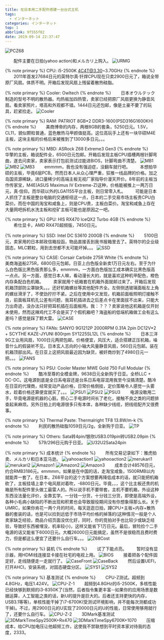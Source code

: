 ```yaml
---
title: 在日本用二手配件搭建一台台式主机
tags:
  - インターネット
categories: インターネット
top: 1
abbrlink: 9f555f82
date: 2019-09-14 22:37:47
---
```

 ![PCZ68](https://picsource-1259072117.cos.ap-tokyo.myqcloud.com/picsource/PCZ68.jpg)
<!--more-->

&emsp;&emsp;配件主要在日拍(yahoo action)和メルカリ上购入。
 ![URMG](https://picsource-1259072117.cos.ap-tokyo.myqcloud.com/picsource/URMG.jpg)

{% note primary %}
CPU: i5-2500K 4C4T@3.30~3.70GHz
{% endnote %}
&emsp;&emsp;2011年首发27684日元的英特尔真·钎焊CPU现在只卖2900日元了，箱说全带原厂风扇。体质不明。开箱后发现风扇上残留着散热硅脂。

{% note primary %}
Cooler: Owltech
{% endnote %}
&emsp;&emsp;日本オウルテック制造的型号不明的散热器。均热板加四热管，卖家已经把原厂风扇更换为静音风扇。看卖家照片，塔高和外观都不错。1444日元还包邮，像是土豪不要了的玩具，赶紧捡走。
 ![Cooler](https://picsource-1259072117.cos.ap-tokyo.myqcloud.com/picsource/Cooler.jpg)

{% note primary %}
RAM: PATRIOT 8GB*2 DDR3-1600(PSD316G1600KH)
{% endnote %}
&emsp;&emsp;美商博帝的内存，两根8GB的套条，5250日元。1.5V，CL11，貌似颗粒普通，蓝色散热马甲颜值挺高。这位高玩手上还有一块华硕M4E主板，这块主板的价格后来被推到了13000多日元。。。

{% note primary %}
MBD: ASRock Z68 Extreme3 Gen3
{% endnote %}
&emsp;&emsp;华擎的主板，箱说配件全，6500日元包邮。开箱后发现主板CPU插槽两根针脚弯曲，遂去问卖家，卖家表示打包前测试过能进BIOS，针脚弯曲不清楚。
 ![MB1](https://picsource-1259072117.cos.ap-tokyo.myqcloud.com/picsource/MB1.jpg)
 ![MB2](https://picsource-1259072117.cos.ap-tokyo.myqcloud.com/picsource/MB2.jpg)
 ![MB3](https://picsource-1259072117.cos.ap-tokyo.myqcloud.com/picsource/MB3.jpg)
&emsp;&emsp;emmmm，我也没有强迫症，没翻车就行吧。
&emsp;&emsp;本想拍华硕的主板，毕竟6层PCB。然而日本人从众心理严重，狂推一线品牌的价格。加之岛国资源稀缺，进口量稀少的高端主板无视厂家指导价漫天开价。8年前的主板当作传家宝，M4E(ASUS Maximus IV Extreme-Z)这种，价格能被推上一两万日元，真·信仰。而华硕以外的LGA1155平台主板，则日常零入札。
&emsp;&emsp;可能是日本人抓住了主板是整台电脑的交通枢纽这一点，日本的二手交易市场主板贵CPU白菜价。而在中国的淘宝和咸鱼上，则是CPU贵，主板白菜价。淘宝和咸鱼上存在大量网吧拆机水洗主板和挖矿主板可能也是原因之一吧。

{% note primary %}
GPU: HIS RX470 IceQX2 Turbo 4GB
{% endnote %}
&emsp;&emsp;希仕显卡，AMD RX470超频版，7450日元。

{% note primary %}
SSD: Intel DC S3610 200GB
{% endnote %}
&emsp;&emsp;5100日元，卖家用的日本邮政信箱投函，物品直接丢到我书报箱里去了。英特尔的企业级固态，MLC颗粒，用到去世都不太可能坏掉。。。
 ![SSD](https://picsource-1259072117.cos.ap-tokyo.myqcloud.com/picsource/SSD.jpg)

{% note primary %}
CASE: Corsair Carbide 275R White
{% endnote %}
&emsp;&emsp;美商海盗船275R，6800日元包邮。日亚上白色版全新卖1万日元左右。至于为什么白色版比黑色版贵那么多，emmmm，一方面白色版加工成本确实比黑色版高一点点。另一方面，感觉日本人嘛，看动漫长大的，就是喜欢这种机甲配色，橙色内存条配白色机箱。
&emsp;&emsp;卖家就用个纸箱套在机箱外面就邮过来了。开箱后发现机箱顶部防尘罩缺失。。。还好机箱螺丝等其他配件齐全。左侧侧透玻璃面板左上角的螺丝滑牙了，不使劲拧拧不紧。之后在使用中又发现，机箱前面板照明灯接触不良，前面板耳机孔公差有问题，我耳机插进去之后差点卡在里面拔不出来，只能大力出奇迹，没办法只好把耳机插在后面板用。我：？？？卖家说他这机箱是仅开封未使用，然而这辣鸡代工不会是买了个假机箱吧？海盗船的低端机箱做工会有这么差吗？感觉是踩了颗大雷。
 ![CASE](https://picsource-1259072117.cos.ap-tokyo.myqcloud.com/picsource/CASE.jpg)

{% note primary %}
FANs: SANYO 9G1212P 2000RPM 0.31A 2pin DC12V*2 + SCYTHE KAZE-JYUNI 800rpm SY1225SL12L
{% endnote %}
&emsp;&emsp;日本三洋9G工业用风扇，1000日元两把包邮。价格便宜，风压大，适合搭建正压机箱，噪音什么的假装听不见。日本玄人志向的小轴大风量静音风扇，560日元包邮。装在机箱顶部出风。在日亚上这把风扇最近因为缺货，被奸商炒到了4980日元一把。。。
 ![FANS](https://picsource-1259072117.cos.ap-tokyo.myqcloud.com/picsource/FANS.jpg)

{% note primary %}
PSU: Cooler Master MWE Gold 750 Full Modular
{% endnote %}
&emsp;&emsp;酷冷至尊的全模金牌，9638日元全新购于日亚。全桥LLC + DC-DC。这电源到底是全日系电容还是台系日系电容混用我至今没搞清楚。酷冷在日亚的代理商，经常变动产品价格，日常价格倒挂，定价策略令人感觉一头雾水，趁着价格还算便宜就买了。。。
 ![PSU1](https://picsource-1259072117.cos.ap-tokyo.myqcloud.com/picsource/PSU1.jpg)
 ![PSU2](https://picsource-1259072117.cos.ap-tokyo.myqcloud.com/picsource/PSU2.jpg)
 ![PSU3](https://picsource-1259072117.cos.ap-tokyo.myqcloud.com/picsource/PSU3.jpg)
&emsp;&emsp;电源没敢用二手，毕竟电源是机器的心脏。担心二手电源时间长了老化，接触不良之类的问题排查起来麻烦。另外日拍上的电源很多只有本体，各种缺少线缆，把线缆配齐又很费事。

{% note primary %}
Thermal Paste: Thermalright TF8 13.8W/m-k 
{% endnote %}
&emsp;&emsp;利民的散热硅脂1059日元/2g，全新购于日亚。
 ![TP](https://picsource-1259072117.cos.ap-tokyo.myqcloud.com/picsource/TP.jpg)

{% note primary %}
Others: Sata转4pin/银欣USB3.019pin转USB2.09pin
{% endnote %}
&emsp;&emsp;579/296日元购于日亚。
 ![U32U2Sata24pin](https://picsource-1259072117.cos.ap-tokyo.myqcloud.com/picsource/U32U2Sata24pin.jpg)

{% note primary %}
成本统计
{% endnote %}
&emsp;&emsp;所有交易记录如下：雅虎拍卖、メルカリ和日本亚马逊。
 ![yahooaction1](https://picsource-1259072117.cos.ap-tokyo.myqcloud.com/picsource/yahooaction1.JPG)
 ![yahooaction2](https://picsource-1259072117.cos.ap-tokyo.myqcloud.com/picsource/yahooaction2.JPG)
 ![merukari1](https://picsource-1259072117.cos.ap-tokyo.myqcloud.com/picsource/merukari1.JPG)
 ![merukari2](https://picsource-1259072117.cos.ap-tokyo.myqcloud.com/picsource/merukari2.JPG)
 ![Amazon1](https://picsource-1259072117.cos.ap-tokyo.myqcloud.com/picsource/Amazon1.JPG)
 ![Amazon2](https://picsource-1259072117.cos.ap-tokyo.myqcloud.com/picsource/Amazon2.JPG)
 ![Amazon3](https://picsource-1259072117.cos.ap-tokyo.myqcloud.com/picsource/Amazon3.JPG)
&emsp;&emsp;成本合计48576日元，约合RMB3186元。emmmm，如果是在中国的话，走淘宝咸鱼，1500RMB以内就能弄一套了。在日本，Z68平台的这个方案想要再降低成本的话，就只能把机箱砍了，主板挂墙上拿个电风扇对着吹，-6800日元。毕竟，，，这个比主板还贵的机箱是所有配件里头做工最雷人的。所以说手机不要带套，主机不要机箱，外设这种东西没法量化评价，全靠玄学。一分钱一分货，十分钱三分货，即使是高端外设，各种小毛病小缺陷的不断出现和积累也会导致服役期间没有你想象得那么长。关于UMRC，如果你肯花一两个月的时间，每天逛逛日拍，蹲CPU+主板+内存+散热器的套装的话，也是可以捡到远低于市场平均价格的掉落的(这种情况一般是个人卖家缺乏经验，商品介绍页面没优化好，同时，你的竞拍对手也比较少或缺乏经验，导致好东西被埋没，机率较小)，这样又能省下1万日元。最后，冒险捡个二手电源的话又能省下6000日元。大概26000日元能搞定，虽然不是很稳而且费时费力，但是都这么便宜了还要什么自行车。。。
 ![Z68Cost](https://picsource-1259072117.cos.ap-tokyo.myqcloud.com/picsource/Z68Cost.JPG)

{% note primary %}
装机
{% endnote %}
&emsp;&emsp;试了下能点亮。
&emsp;&emsp;暂时没有显示器，用HDMI线连接显卡接在社宅的电视上用。
 ![BIOS](https://picsource-1259072117.cos.ap-tokyo.myqcloud.com/picsource/BIOS.jpg)
&emsp;&emsp;接着把各个配件固定好，走线随便走一走就行了。
 ![CaseFront](https://picsource-1259072117.cos.ap-tokyo.myqcloud.com/picsource/CaseFront.jpg)
 ![CaseBack](https://picsource-1259072117.cos.ap-tokyo.myqcloud.com/picsource/CaseBack.jpg)
&emsp;&emsp;然后设置UEFI，打开AHCI，安装系统，对固态硬盘分区。
 ![SYS1](https://picsource-1259072117.cos.ap-tokyo.myqcloud.com/picsource/SYS1.jpg)
 ![SYS2](https://picsource-1259072117.cos.ap-tokyo.myqcloud.com/picsource/SYS2.jpg)

{% note primary %}
基准测试
{% endnote %}
&emsp;&emsp;CPU-Z测试。超频到4.8GHz，电压1.424V。
 ![CPU-Z-1](https://picsource-1259072117.cos.ap-tokyo.myqcloud.com/picsource/CPU-Z-1.png)
 &emsp;&emsp;超频到4.8GHz的i5-2500K，多核性能已经快够到默频的i3-8350K了(当然，后者指令集更丰富--如果你的应用场景是数据运算，人工智能之类的话，新U的提升是巨大的。后者还支持更快的内存，USB3.1等等)，单核性能干掉了i7-6700K(受测试环境影响，并不能每次测都成功干掉)。不过，用2900日元的U实现了20000日元的U的性能，日常使用够用就行了，还要什么自行车。
 ![CPU-Z-2](https://picsource-1259072117.cos.ap-tokyo.myqcloud.com/picsource/CPU-Z-2.png)
 &emsp;&emsp;3DMark基准测试
 ![3DMarkTimeSpy2500K+Rx470](https://picsource-1259072117.cos.ap-tokyo.myqcloud.com/picsource/3DMarkTimeSpy2500K%2BRx470.png)
 ![3DMarkTimeSpy6700K+1070](https://picsource-1259072117.cos.ap-tokyo.myqcloud.com/picsource/3DMarkTimeSpy6700K%2B1070.PNG)
 &emsp;&emsp;压缩成本，给CPU加电压让他超频工作，这使我不禁联想到平时资本家对待我的态度，2333。